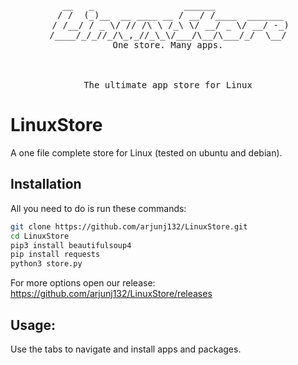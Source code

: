 <div align="center"><pre>   __   _                 ______              
  / /  (_)__  __ ____ __ / __/ /____  _______ 
 / /__/ / _ \/ // /\ \ /_\ \/ __/ _ \/ __/ -_)
/____/_/_//_/\_,_//_\_\/___/\__/\___/_/  \__/
One store. Many apps.
<br><br>
The ultimate app store for Linux
</pre></div>

# LinuxStore

A one file complete store for Linux (tested on ubuntu and debian).

## Installation

All you need to do is run these commands:

```bash
git clone https://github.com/arjunj132/LinuxStore.git
cd LinuxStore
pip3 install beautifulsoup4
pip install requests
python3 store.py
```

For more options open our release: https://github.com/arjunj132/LinuxStore/releases

## Usage:

Use the tabs to navigate and install apps and packages.
